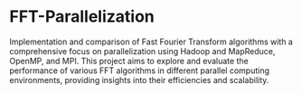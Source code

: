# FFT-Parallelization
Implementation and comparison of Fast Fourier Transform algorithms with a comprehensive focus on parallelization using Hadoop and MapReduce, OpenMP, and MPI. This project aims to explore and evaluate the performance of various FFT algorithms in different parallel computing environments, providing insights into their efficiencies and scalability.
